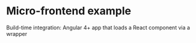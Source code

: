 # Micro-frontend example
Build-time integration: Angular 4+ app that loads a React component via a wrapper
